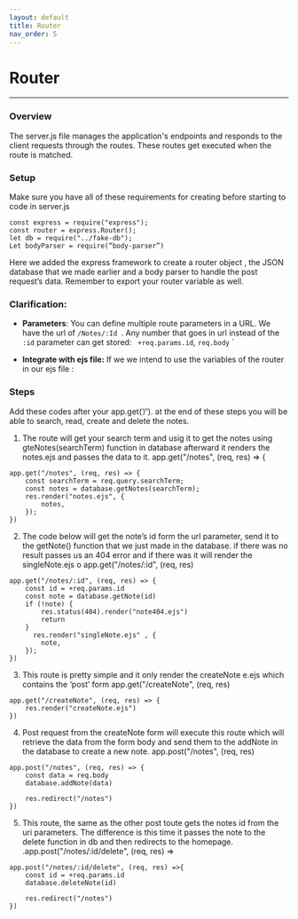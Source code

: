 ```yaml
---
layout: default
title: Router
nav_order: 5
---
```


# Router
- - - -



### Overview 
The server.js file manages the application's endpoints and responds to the client requests through the routes. These routes get executed when the route is matched.

### Setup
Make sure you have all of these  requirements for creating before starting to code in server.js 
```
const express = require("express");
const router = express.Router();
let db = require("../fake-db");
Let bodyParser = require(“body-parser”)
```

Here we added the express framework to  create a router object , the JSON database that we made earlier and a body parser to handle the post request’s data. Remember to export your router variable as well.



### Clarification:

* **Parameters**: You can define multiple route parameters in a URL. We have the url of `/Notes/:Id `. Any number that goes in url instead of the `:id` parameter can get stored:  ` +req.params.id`,  `req.body`
      `

* **Integrate with ejs file:** If we we intend to use the variables of the router in our ejs file :

### Steps
Add these codes after your app.get(‘/’). at the end of these steps you will be able to search, read, create and delete the notes.


1. The route will get your search term  and usig it to get the notes using gteNotes(searchTerm) function in database afterward it renders the notes.ejs and passes the data to it.
app.get("/notes", (req, res) => {

```
app.get("/notes", (req, res) => {
    const searchTerm = req.query.searchTerm;
    const notes = database.getNotes(searchTerm);
    res.render("notes.ejs", {
        notes,
    });
})

```


2. The code below will get the note’s id form the url parameter, send it to the getNote() function that we just made in the database. if there was no result passes us an 404 error and if there was it will render the singleNote.ejs 
 o  app.get("/notes/:id", (req, res)


```
app.get("/notes/:id", (req, res) => {
    const id = +req.params.id
    const note = database.getNote(id)
    if (!note) {
        res.status(404).render("note404.ejs")
        return
    }
      res.render("singleNote.ejs" , {
        note,
    });
})
```




3. This route is pretty simple and it only render the createNote e.ejs which contains the ‘post’ form 
app.get("/createNote", (req, res) 




```
app.get("/createNote", (req, res) => {
    res.render("createNote.ejs")
})
```

4. Post request from the createNote form will execute this route which will retrieve the data from the form body and send them to the addNote in the database to create a new note.
 app.post("/notes", (req, res)

```
app.post("/notes", (req, res) => {
    const data = req.body
    database.addNote(data)

    res.redirect("/notes")
})
```


5. This route, the same as the other post toute gets the notes id from the uri parameters. The difference is this time it passes the note to the delete function in db and then redirects to the homepage.
.app.post("/notes/:id/delete", (req, res) => 

```
app.post("/notes/:id/delete", (req, res) =>{
    const id = +req.params.id
    database.deleteNote(id)

    res.redirect("/notes")
})

```
